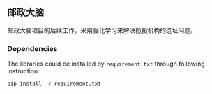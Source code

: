 ## 邮政大脑

邮政大脑项目的后续工作，采用强化学习来解决揽投机构的选址问题。



### Dependencies

The libraries could be installed by `requirement.txt` through following instruction:

```bash
pip install -r requirement.txt
```



